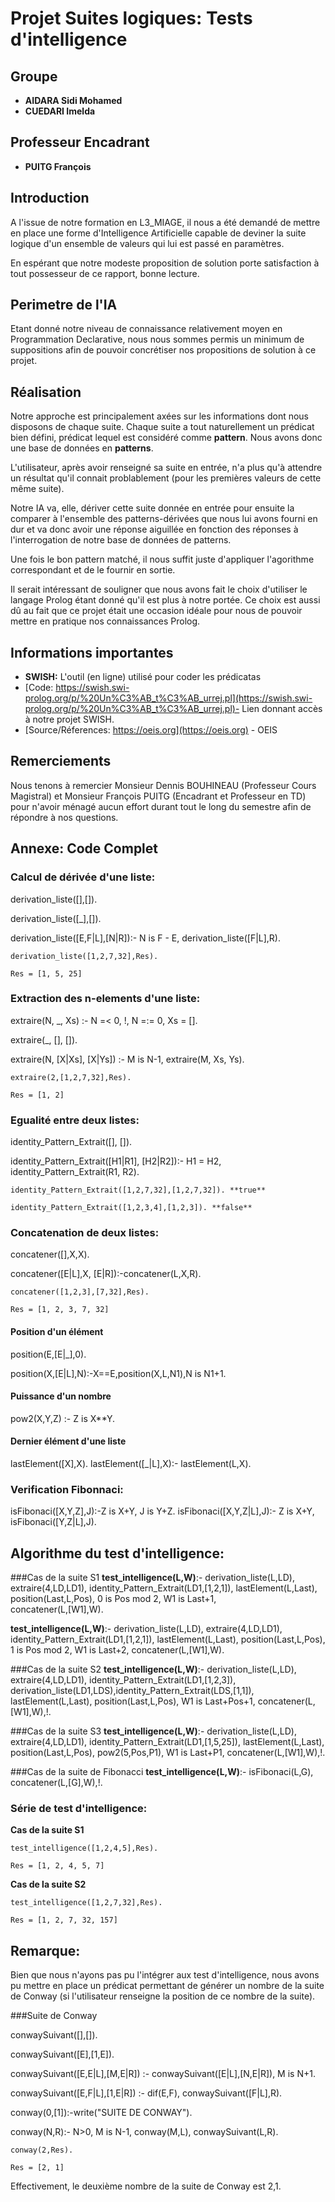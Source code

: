 # Projet Suites logiques: Tests d'intelligence

## Groupe

* **AIDARA Sidi Mohamed** 
* **CUEDARI Imelda** 

## Professeur Encadrant

* **PUITG François** 



## Introduction

A l'issue de notre formation en L3_MIAGE, il nous a été demandé de mettre en place une forme d'Intelligence Artificielle capable de deviner la suite logique d'un ensemble de valeurs qui lui est passé en paramètres.

En espérant que notre modeste proposition de solution porte satisfaction à tout possesseur de ce rapport, bonne lecture.

## Perimetre de l'IA

Etant donné notre niveau de connaissance relativement moyen en Programmation Declarative, nous nous sommes permis un minimum de suppositions afin de pouvoir concrétiser nos propositions de solution à ce projet. 



## Réalisation

Notre approche est principalement axées sur les informations dont nous disposons de chaque suite. Chaque suite a tout naturellement un prédicat bien défini, prédicat lequel est considéré comme **pattern**. Nous avons donc une base de données en **patterns**.

L'utilisateur, après avoir renseigné sa suite en entrée, n'a plus qu'à attendre un résultat qu'il connait problablement (pour les premières valeurs de cette même suite). 

Notre IA va, elle, dériver cette suite donnée en entrée pour ensuite la comparer à l'ensemble des patterns-dérivées que nous lui avons fourni en dur et va donc avoir une réponse aiguillée en fonction des réponses à l'interrogation de notre base de données de patterns.

Une fois le bon pattern matché, il nous suffit juste d'appliquer l'agorithme correspondant et de le fournir en sortie.

Il serait intéressant de souligner que nous avons fait le choix d'utiliser le langage Prolog étant donné qu'il est plus à notre portée. Ce choix est aussi dû au fait que ce projet était une occasion idéale pour nous de pouvoir mettre en pratique nos connaissances Prolog.

## Informations importantes

*  **SWISH:** L'outil  (en ligne) utilisé pour coder les prédicatas
* [Code: https://swish.swi-prolog.org/p/%20Un%C3%AB_t%C3%AB_urrej.pl](https://swish.swi-prolog.org/p/%20Un%C3%AB_t%C3%AB_urrej.pl)- Lien donnant accès à notre projet SWISH.
* [Source/Réferences: https://oeis.org](https://oeis.org) - OEIS

## Remerciements

Nous tenons à remercier Monsieur Dennis BOUHINEAU (Professeur Cours Magistral) et Monsieur François PUITG (Encadrant et Professeur en TD) pour n'avoir ménagé aucun effort durant tout le long du semestre afin de répondre à nos questions.

## Annexe: Code Complet
### Calcul de dérivée d'une liste:
derivation_liste([],[]).

derivation_liste([_],[]).

derivation_liste([E,F|L],[N|R]):- N is F - E, derivation_liste([F|L],R).


```
derivation_liste([1,2,7,32],Res).
```

```
Res = [1, 5, 25]
```

### Extraction des n-elements d'une liste: 
extraire(N, _, Xs) :- N =< 0, !, N =:= 0, Xs = [].

extraire(_, [], []).

extraire(N, [X|Xs], [X|Ys]) :- M is N-1, extraire(M, Xs, Ys).

```
extraire(2,[1,2,7,32],Res).
```

```
Res = [1, 2]
```
### Egualité entre deux listes: 
identity_Pattern_Extrait([], []).

identity_Pattern_Extrait([H1|R1], [H2|R2]):- H1 = H2, identity_Pattern_Extrait(R1, R2).

```
identity_Pattern_Extrait([1,2,7,32],[1,2,7,32]). **true**
```

```
identity_Pattern_Extrait([1,2,3,4],[1,2,3]). **false**
```
### Concatenation de deux listes:
concatener([],X,X).

concatener([E|L],X, [E|R]):-concatener(L,X,R).

```
concatener([1,2,3],[7,32],Res).
```

```
Res = [1, 2, 3, 7, 32]
```

#### Position d'un élément
position(E,[E|_],0).

position(X,[E|L],N):-X\==E,position(X,L,N1),N is N1+1.
 
#### Puissance d'un nombre
pow2(X,Y,Z) :- Z is X**Y.

#### Dernier élément d'une liste
lastElement([X],X).
lastElement([_|L],X):- lastElement(L,X).

### Verification Fibonnaci:
isFibonaci([X,Y,Z],J):-Z is X+Y, J is Y+Z.
isFibonaci([X,Y,Z|L],J):- Z is X+Y, isFibonaci([Y,Z|L],J).

## Algorithme du test d'intelligence:

###Cas de la suite S1
**test_intelligence(L,W)**:- derivation_liste(L,LD), extraire(4,LD,LD1), 
    					identity_Pattern_Extrait(LD1,[1,2,1]),
    					lastElement(L,Last), position(Last,L,Pos), 
    					0 is Pos mod 2,
    					W1 is Last+1, 	
    					concatener(L,[W1],W).

**test_intelligence(L,W)**:- derivation_liste(L,LD), extraire(4,LD,LD1), identity_Pattern_Extrait(LD1,[1,2,1]),
    					lastElement(L,Last), position(Last,L,Pos), 1 is Pos mod 2,
    					W1 is Last+2, 
    					concatener(L,[W1],W).


###Cas de la suite S2
**test_intelligence(L,W)**:- derivation_liste(L,LD), extraire(4,LD,LD1), identity_Pattern_Extrait(LD1,[1,2,3]),
    					derivation_liste(LD1,LDS),identity_Pattern_Extrait(LDS,[1,1]),
    					lastElement(L,Last), position(Last,L,Pos), W1 is Last+Pos+1,
    					concatener(L,[W1],W),!.

###Cas de la suite S3
**test_intelligence(L,W)**:- derivation_liste(L,LD), extraire(4,LD,LD1), identity_Pattern_Extrait(LD1,[1,5,25]),
    					lastElement(L,Last), position(Last,L,Pos), pow2(5,Pos,P1),
    					W1 is Last+P1, concatener(L,[W1],W),!.

###Cas de la suite de Fibonacci
**test_intelligence(L,W)**:- isFibonaci(L,G),
    					concatener(L,[G],W),!.



### Série de test d'intelligence:

**Cas de la suite S1**

```
test_intelligence([1,2,4,5],Res).
```

```
Res = [1, 2, 4, 5, 7]
```

**Cas de la suite S2**

```
test_intelligence([1,2,7,32],Res).
```

```
Res = [1, 2, 7, 32, 157]
```


## Remarque:
Bien que nous n'ayons pas pu l'intégrer aux test d'intelligence, nous avons pu mettre en place un prédicat permettant de générer un nombre de la suite de Conway (si l'utilisateur renseigne la position de ce nombre de la suite).

###Suite de Conway

conwaySuivant([],[]).

conwaySuivant([E],[1,E]).

conwaySuivant([E,E|L],[M,E|R]) :- conwaySuivant([E|L],[N,E|R]), M is N+1.

conwaySuivant([E,F|L],[1,E|R]) :- dif(E,F), conwaySuivant([F|L],R). 
 
conway(0,[1]):-write("SUITE DE CONWAY").

conway(N,R):- N>0, M is N-1, conway(M,L), conwaySuivant(L,R).

```
conway(2,Res).
```

```
Res = [2, 1]
```
Effectivement, le deuxième nombre de la suite de Conway est 2,1.
